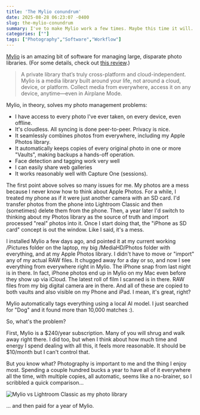 ```yaml
---
title: 'The Mylio conundrum'
date: 2025-08-28 06:23:07 -0400
slug: the-mylio-conundrum
summary: I've to make Mylio work a few times. Maybe this time it will.
categories: [""]
tags: ["Photography","Software","Workflow"]
---
```


[Mylio](https://mylio.com) is an amazing bit of software for managing large, disparate photo libraries. (For some details, check out [this review](https://www.scanyourentirelife.com/mylio-photos-review/).)

> A private library that’s truly cross-platform and cloud-independent.
> Mylio is a media library built around your life, not around a cloud, device, or platform. Collect media from everywhere, access it on any device, anytime—even in Airplane Mode.
> 

Mylio, in theory, solves my photo management problems:

- I have access to every photo I've ever taken, on every device, even offline.
- It's cloudless. All syncing is done peer-to-peer. Privacy is nice.
- It seamlessly combines photos from everywhere, including my Apple Photos library.
- It automatically keeps copies of every original photo in one or more "Vaults", making backups a hands-off operation.
- Face detection and tagging work very well
- I can easily share web galleries
- It works reasonably well with Capture One (sessions).


The first point above solves so many issues for me. My photos are a mess because I never know how to think about Apple Photos. For a while, I treated my phone as if it were just another camera with an SD card. I'd transfer photos from the phone into Lightroom Classic and then (sometimes) delete them from the phone. Then, a year later I'd switch to thinking about my Photos library as the source of truth and import processed "real" photos into it. Once I start doing that, the "iPhone as SD card" concept is out the window. Like I said, it's a mess.

I installed Mylio a few days ago, and pointed it at my current working /Pictures folder on the laptop, my big /MediaHD/Photos folder with everything, and at my Apple Photos library. I didn't have to move or "import" any of my actual RAW files. It chugged away for a day or so, and now I see everything from everywhere right in Mylio. The iPhone snap from last night is in there. In fact, iPhone photos end up in Mylio on my Mac even before they show up via iCloud. The latest roll of film I scanned is in there. RAW files from my big digital camera are in there. And all of these are copied to both vaults and also visible on my Phone and iPad. I mean, it's great, right?

Mylio automatically tags everything using a local AI model. I just searched for "Dog" and it found more than 10,000 matches :).

So, what's the problem?

First, Mylio is a $240/year subscription. Many of you will shrug and walk away right there. I did too, but when I think about how much time and energy I spend dealing with all this, it feels more reasonable. It should be $10/month but I can't control that.

But you know what? Photography is important to me and the thing I enjoy most. Spending a couple hundred bucks a year to have all of it everywhere all the time, with multiple copies, all automatic, seems like a no-brainer, so I scribbled a quick comparison...

![Mylio vs Lightroom Classic as my photo library](/img/2025/08/20250828-mylio-vs-lrc.jpg)

... and then paid for a year of Mylio.
